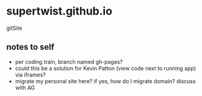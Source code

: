 # supertwist.github.io
gitSite

## notes to self
+ per coding train, branch named gh-pages?
+ could this be a solution for Kevin Patton (view code next to running app) via iframes?
+ migrate my personal site here? if yes, how do I migrate domain? discuss with AG
